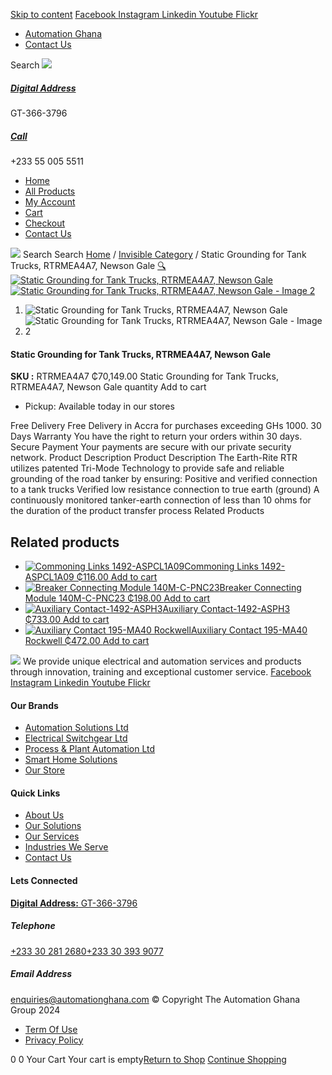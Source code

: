 [Skip to content](https://store.automationghana.com/product/static-grounding-for-tank-trucks-rtrmea4a7-newson-gale/#content)
[ Facebook ](https://www.facebook.com/automationgh/) [ Instagram ](https://www.instagram.com/automationgh/) [ Linkedin ](https://www.linkedin.com/company/the-automation-ghana-limited/) [ Youtube ](https://www.youtube.com/channel/UCurrRDUSm5oIW39VXjn1u0w) [ Flickr ](https://www.flickr.com/photos/181794037@N07/)
  * [ Automation Ghana ](https://automationghana.com)
  * [ Contact Us ](https://store.automationghana.com/contact/)


Search
[ ![](https://store.automationghana.com/wp-content/uploads/2024/04/Website-TAGG-Logo-BLUE.png) ](https://store.automationghana.com/)
[ ](https://maps.app.goo.gl/m4xeaagWCNbLk4jM6)
#####  [ Digital Address ](https://maps.app.goo.gl/m4xeaagWCNbLk4jM6)
GT-366-3796 
[ ](tel:+233550055511)
#####  [ Call ](tel:+233550055511)
+233 55 005 5511 
  * [Home](https://store.automationghana.com/)
  * [All Products](https://store.automationghana.com/shop/)
  * [My Account](https://store.automationghana.com/my-account/)
  * [Cart](https://store.automationghana.com/cart/)
  * [Checkout](https://store.automationghana.com/checkout/)
  * [Contact Us](https://store.automationghana.com/contact/)


[![](https://store.automationghana.com/wp-content/uploads/2024/04/AutomationGhana_logo_white.png)](https://store.automationghana.com)
Search
Search
[Home](https://store.automationghana.com) / [Invisible Category](https://store.automationghana.com/product-category/invisible-category/) / Static Grounding for Tank Trucks, RTRMEA4A7, Newson Gale
[🔍](https://store.automationghana.com/product/static-grounding-for-tank-trucks-rtrmea4a7-newson-gale/)
[![Static Grounding for Tank Trucks, RTRMEA4A7, Newson Gale](https://store.automationghana.com/wp-content/uploads/2024/10/RTRMEA.jpg)](https://store.automationghana.com/wp-content/uploads/2024/10/RTRMEA.jpg)
[![Static Grounding for Tank Trucks, RTRMEA4A7, Newson Gale - Image 2](https://store.automationghana.com/wp-content/uploads/2024/10/RTRMEA.jpg)](https://store.automationghana.com/wp-content/uploads/2024/10/RTRMEA.jpg)
  1. ![Static Grounding for Tank Trucks, RTRMEA4A7, Newson Gale](https://store.automationghana.com/wp-content/uploads/2024/10/RTRMEA-100x100.jpg)
  2. ![Static Grounding for Tank Trucks, RTRMEA4A7, Newson Gale - Image 2](https://store.automationghana.com/wp-content/uploads/2024/10/RTRMEA-100x100.jpg)


####  Static Grounding for Tank Trucks, RTRMEA4A7, Newson Gale 
**SKU :** RTRMEA4A7 
₵70,149.00
Static Grounding for Tank Trucks, RTRMEA4A7, Newson Gale quantity
Add to cart
  * Pickup: Available today in our stores


Free Delivery 
Free Delivery in Accra for purchases exceeding GHs 1000. 
30 Days Warranty 
You have the right to return your orders within 30 days. 
Secure Payment 
Your payments are secure with our private security network. 
Product Description
Product Description
The Earth-Rite RTR utilizes patented Tri-Mode Technology to provide safe and reliable grounding of the road tanker by ensuring: Positive and verified connection to a tank trucks Verified low resistance connection to true earth (ground) A continuously monitored tanker-earth connection of less than 10 ohms for the duration of the product transfer process
Related Products 
## Related products
  * [![Commoning Links 1492-ASPCL1A09](https://store.automationghana.com/wp-content/uploads/2020/12/1492-ASPCL1A09.jpg)Commoning Links 1492-ASPCL1A09 ₵116.00 ](https://store.automationghana.com/product/commoning-links-1492-aspcl1a09/)
[Add to cart](https://store.automationghana.com/product/static-grounding-for-tank-trucks-rtrmea4a7-newson-gale/?add-to-cart=2985)
  * [![Breaker Connecting Module 140M-C-PNC23](https://store.automationghana.com/wp-content/uploads/2020/12/140M-C-PNC23-300x300.jpg)Breaker Connecting Module 140M-C-PNC23 ₵198.00 ](https://store.automationghana.com/product/breaker-connecting-module-140m-c-pnc23/)
[Add to cart](https://store.automationghana.com/product/static-grounding-for-tank-trucks-rtrmea4a7-newson-gale/?add-to-cart=2973)
  * [![Auxiliary Contact-1492-ASPH3](https://store.automationghana.com/wp-content/uploads/2020/12/1492-ASPH3-300x300.jpg)Auxiliary Contact-1492-ASPH3 ₵733.00 ](https://store.automationghana.com/product/auxiliary-contact-1492-asph3/)
[Add to cart](https://store.automationghana.com/product/static-grounding-for-tank-trucks-rtrmea4a7-newson-gale/?add-to-cart=2967)
  * [![Auxiliary Contact 195-MA40 Rockwell](https://store.automationghana.com/wp-content/uploads/2020/11/195-MA40.jpg)Auxiliary Contact 195-MA40 Rockwell ₵472.00 ](https://store.automationghana.com/product/auxiliary-contact-195-ma40/)
[Add to cart](https://store.automationghana.com/product/static-grounding-for-tank-trucks-rtrmea4a7-newson-gale/?add-to-cart=2944)


![](https://store.automationghana.com/wp-content/uploads/2024/04/AutomationGhana_logo_white.png)
We provide unique electrical and automation services and products through innovation, training and exceptional customer service.
[ Facebook ](https://www.facebook.com/automationgh/) [ Instagram ](https://www.instagram.com/automationgh/) [ Linkedin ](https://www.linkedin.com/company/the-automation-ghana-limited/) [ Youtube ](https://www.youtube.com/channel/UCurrRDUSm5oIW39VXjn1u0w) [ Flickr ](https://www.flickr.com/photos/181794037@N07/)
#### Our Brands
  * [ Automation Solutions Ltd ](https://store.automationghana.com/product/static-grounding-for-tank-trucks-rtrmea4a7-newson-gale/)
  * [ Electrical Switchgear Ltd ](https://store.automationghana.com/product/static-grounding-for-tank-trucks-rtrmea4a7-newson-gale/)
  * [ Process & Plant Automation Ltd ](https://store.automationghana.com/product/static-grounding-for-tank-trucks-rtrmea4a7-newson-gale/)
  * [ Smart Home Solutions ](https://store.automationghana.com/product/static-grounding-for-tank-trucks-rtrmea4a7-newson-gale/)
  * [ Our Store ](https://store.automationghana.com/product/static-grounding-for-tank-trucks-rtrmea4a7-newson-gale/)


#### Quick Links
  * [ About Us ](https://store.automationghana.com/product/static-grounding-for-tank-trucks-rtrmea4a7-newson-gale/)
  * [ Our Solutions ](https://store.automationghana.com/product/static-grounding-for-tank-trucks-rtrmea4a7-newson-gale/)
  * [ Our Services ](https://store.automationghana.com/product/static-grounding-for-tank-trucks-rtrmea4a7-newson-gale/)
  * [ Industries We Serve ](https://store.automationghana.com/product/static-grounding-for-tank-trucks-rtrmea4a7-newson-gale/)
  * [ Contact Us ](https://store.automationghana.com/product/static-grounding-for-tank-trucks-rtrmea4a7-newson-gale/)


#### Lets Connected
[**Digital Address:** GT-366-3796](https://maps.app.goo.gl/m4xeaagWCNbLk4jM6)
#####  Telephone 
[ +233 30 281 2680](tel:+233302812680)[+233 30 393 9077](https://store.automationghana.com/product/static-grounding-for-tank-trucks-rtrmea4a7-newson-gale/+233303939077)
#####  Email Address 
enquiries@automationghana.com 
© Copyright The Automation Ghana Group 2024
  * [ Term Of Use ](https://store.automationghana.com/product/static-grounding-for-tank-trucks-rtrmea4a7-newson-gale/)
  * [ Privacy Policy ](https://store.automationghana.com/product/static-grounding-for-tank-trucks-rtrmea4a7-newson-gale/)


0
0
Your Cart
Your cart is empty[Return to Shop](https://store.automationghana.com/shop/)
[Continue Shopping](https://store.automationghana.com/product/static-grounding-for-tank-trucks-rtrmea4a7-newson-gale/)
